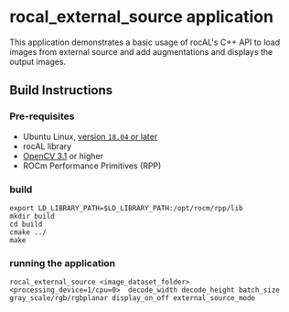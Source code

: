 # rocal_external_source application
This application demonstrates a basic usage of rocAL's C++ API to load images from external source and add augmentations and displays the output images.

## Build Instructions

### Pre-requisites
* Ubuntu Linux, [version `18.04` or later](https://www.microsoft.com/software-download/windows10)
* rocAL library
* [OpenCV 3.1](https://github.com/opencv/opencv/releases) or higher
* ROCm Performance Primitives (RPP)

### build
  ````
  export LD_LIBRARY_PATH=$LD_LIBRARY_PATH:/opt/rocm/rpp/lib
  mkdir build
  cd build
  cmake ../
  make 
  ````
### running the application  
  ````
  rocal_external_source <image_dataset_folder> <processing_device=1/cpu=0>  decode_width decode_height batch_size gray_scale/rgb/rgbplanar display_on_off external_source_mode

  ````
